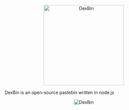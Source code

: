 <p align="center"><img align="center" src="https://i.imgur.com/mcU4efW.png" width="256" alt="DexBin"></p>

DexBin is an open-source pastebin written in node.js

<p align="center"><img align="center" src="https://i.imgur.com/98FN5CK.png" alt="DexBin"></p>
